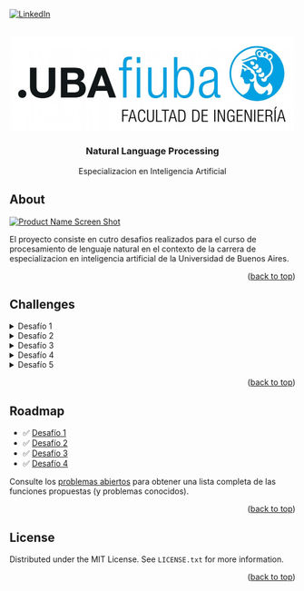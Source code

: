 <!-- Improved compatibility of back to top link: See: https://github.com/othneildrew/Best-README-Template/pull/73 -->

<a id="readme-top"></a>

<!--
*** Thanks for checking out the Best-README-Template. If you have a suggestion
*** that would make this better, please fork the repo and create a pull request
*** or simply open an issue with the tag "enhancement".
*** Don't forget to give the project a star!
*** Thanks again! Now go create something AMAZING! :D
-->

<!-- PROJECT SHIELDS -->
<!--
*** I'm using markdown "reference style" links for readability.
*** Reference links are enclosed in brackets [ ] instead of parentheses ( ).
*** See the bottom of this document for the declaration of the reference variables
*** for contributors-url, forks-url, etc. This is an optional, concise syntax you may use.
*** https://www.markdownguide.org/basic-syntax/#reference-style-links
-->

[![LinkedIn][linkedin-shield]][linkedin-url]

<!-- PROJECT LOGO -->
<br />
<div align="center">
  <a href="https://lse.posgrados.fi.uba.ar/posgrados/especializaciones/inteligencia-artificial">
    <img src="readme/logoFIUBA.jpg" alt="Logo" width="500">
  </a>

<h3 align="center">Natural Language Processing</h3>

  <p align="center">
    Especializacion en Inteligencia Artificial
  </p>
</div>

<!-- ABOUT THE PROJECT -->

## About

[![Product Name Screen Shot][product-screenshot]](https://example.com)

El proyecto consiste en cutro desafios realizados para el curso de procesamiento de lenguaje natural en el contexto de la carrera de especializacion en inteligencia artificial de la Universidad de Buenos Aires.

<p align="right">(<a href="#readme-top">back to top</a>)</p>

<!-- USAGE EXAMPLES -->

## Challenges

<details>

<summary>Desafío 1</summary>

<em><p>

<strong>Word vectorizer + Naive bayes:</strong>

El primer desfío consta de explorar la vectorización de documentos, con un enfoque clásico (utilizando temas TF-IDF), para empezar a visualizar la similitud entre documentos de forma matemática, utilizando usualmente la similitud de coseno. También es una primera aproximación a un simple modelo del lenguaje como lo es <ins>Naive Bayes</ins>, donde se analiza sus puntos fuertes así también como sus puntos débiles en comparación con <ins>Complement NB</ins> para la clasificación de documentos.

</p></em>

</details>

<details>

<summary>Desafío 2</summary>

<em><p>

<strong>Embeddings con Gensim:</strong>

El segundo desfío toma un enfoque más complejo e introduce el térmio de <ins>embeddings</ins>, el cual es una mejora a la primera vectorización. En este sentido, se analizan nuevamente medidas de distancias en las distintas dimensiones de estos embeddings creados con la librería de Gensim. Se exploran analogías y visualizaciones en espacios de dimensiones reducidos, mediante técnicas como PCA o T-SNE, utilizando el lore del Señor de los Anillos.

</p></em>

</details>

<details>

<summary>Desafío 3</summary>

<em><p>

<strong>Modelo del lenguaje:</strong>

El tercer desafío introduce formalmente las primeras lineas de investigación en modelos del lenguaje utilizando "deep learning". Se nombran térmios como tokenización y corpus, explorando en profundidad el proceso de tokenización, el cual es importante para entender como funcionan los grandes modelos del lenguaje, que si bien utilizan una tokenización disitinta actualmente, el enfoque no ha cambiado. En este desafío, también se analizan estructuras que en su tiempo fueron estado del arte, como las celdas de Elman (unidades recurrentes), o capas LSTM/GRU.

</p></em>

</details>

<details>

<summary>Desafío 4</summary>

<em><p>

<strong>BOT QA:</strong>

En este cuarto desafío, se intenta resolver un problema específico: crear un bot QA basando en "deep learning", utilizando capas LSTM y embeddings. En este sentido, se analizan los clasicos problemas que tienen estas arquitecturas de aprendizaje profundo, donde el "overfitting" o el "vanishing gradients" son temas que siempre están presentes. También se obtienen conclusiones interesantes desde el punto de vista de utilzar fine-tuning o la potencia de los embeddings pre-entrenados.

</p></em>

</details>

<details>

<summary>Desafío 5</summary>

<em><p>

<strong>BERT Sentiment Analysis:</strong>

En el útimo desafío, se explora una linea para resolver un problema, que hasta ahora, se venía enfocando con modelos de aprendizaje automático "clásico". Desde este punto de vista, se utliza BERT como encoder para la generación de embedding que condensan información implícita del lenguaje, para luego realizar una búsqueda vectorial con estos vectores para clasificarlos en distintas clases. Inicialmente, se plante resolver el problema con el modelo base, para luego evidenciar las ventajas (como también el costo computacional) del fine-tuning para estos casos.

</p></em>

</details>


<p align="right">(<a href="#readme-top">back to top</a>)</p>

<!-- ROADMAP -->

## Roadmap

- ✅ [Desafío 1][desafio1-notebook-url]
- ✅ [Desafío 2][desafio2-notebook-url]
- ✅ [Desafío 3][desafio3-notebook-url]
- ✅ [Desafío 4][desafio4-notebook-url]

Consulte los [problemas abiertos](https://github.com/brunomaso1/uba-ceia/issues) para obtener una lista completa de las funciones propuestas (y problemas conocidos).

<p align="right">(<a href="#readme-top">back to top</a>)</p>

<!-- LICENSE -->

## License

Distributed under the MIT License. See `LICENSE.txt` for more information.

<p align="right">(<a href="#readme-top">back to top</a>)</p>


<!-- MARKDOWN LINKS & IMAGES -->
<!-- https://www.markdownguide.org/basic-syntax/#reference-style-links -->

[contributors-shield]: https://img.shields.io/github/contributors/brunomaso1/uba-ceia.svg?style=for-the-badge
[contributors-url]: https://github.com/brunomaso1/uba-ceia/graphs/contributors
[forks-shield]: https://img.shields.io/github/forks/brunomaso1/uba-ceia.svg?style=for-the-badge
[forks-url]: https://github.com/brunomaso1/uba-ceia/network/members
[stars-shield]: https://img.shields.io/github/stars/brunomaso1/uba-ceia.svg?style=for-the-badge
[stars-url]: https://github.com/brunomaso1/uba-ceia/stargazers
[issues-shield]: https://img.shields.io/github/issues/brunomaso1/uba-ceia.svg?style=for-the-badge
[issues-url]: https://github.com/brunomaso1/uba-ceia/issues
[license-shield]: https://img.shields.io/github/license/brunomaso1/uba-ceia.svg?style=for-the-badge
[license-url]: LICENCE
[linkedin-shield]: https://img.shields.io/badge/-LinkedIn-black.svg?style=for-the-badge&logo=linkedin&colorB=555
[linkedin-url]: https://www.linkedin.com/in/brunomaso1
[product-screenshot]: ceia-nlp/resources/readme-portada.png
[download-python-url]: https://www.python.org/downloads/

[pytorch]: https://img.shields.io/badge/pytorch-EE4C2C?style=for-the-badge&logo=pytorch&logoColor=white
[pytorch-url]: https://pytorch.org/
[tensorflow]: https://img.shields.io/badge/tensorflow-FF6F00?style=for-the-badge&logo=tensorflow&logoColor=white
[tensorflow-url]: https://www.tensorflow.org
[jupyter]: https://img.shields.io/badge/jupyter-F37626?style=for-the-badge&logo=jupyter&logoColor=white
[jupyter-url]: https://jupyter.org/
[scikitlearn]: https://img.shields.io/badge/scikitlearn-F7931E?style=for-the-badge&logo=scikitlearn&logoColor=white
[pandas]: https://img.shields.io/badge/pandas-150458?style=for-the-badge&logo=pandas&logoColor=white
[keras]: https://img.shields.io/badge/keras-D00000?style=for-the-badge&logo=keras&logoColor=white
[scipy]: https://img.shields.io/badge/scipy-8CAAE6?style=for-the-badge&logo=scipy&logoColor=white
[scikitlearn-url]: https://scikit-learn.org/
[pandas-url]: https://pandas.pydata.org/
[keras-url]: https://keras.io/
[scipy-url]: https://scipy.org/
[transformers]: https://img.shields.io/badge/huggingface-FFD21E?style=for-the-badge&logo=huggingface&logoColor=black
[transformers-url]: https://huggingface.co/docs/transformers/index
[nltk]: https://img.shields.io/badge/nltk-0d97ca?style=for-the-badge
[gensim]: https://img.shields.io/badge/gensim-1938c0?style=for-the-badge
[seaborn]: https://img.shields.io/badge/seaborn-008ef4?style=for-the-badge
[nltk-url]: https://www.nltk.org/
[gensim-url]: https://radimrehurek.com/gensim/
[seaborn-url]: https://seaborn.pydata.org/
[desafio1-notebook-url]: ceia-nlp/Desafio%201.ipynb
[desafio2-notebook-url]: ceia-nlp/Desafio%202.ipynb
[desafio3-notebook-url]: ceia-nlp/Desafio%203.ipynb
[desafio4-notebook-url]: ceia-nlp/Desafio%204.ipynb
[desafio5-notebook-url]: ceia-nlp/Desafio%205.ipynb
